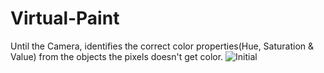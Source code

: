 # Virtual-Paint
Until the Camera, identifies the correct color properties(Hue, Saturation & Value) from the objects the pixels doesn't get color. 
![Initial](https://user-images.githubusercontent.com/53963944/142591041-74230a14-9bf8-47c0-adb9-9961c314189b.jpg)
